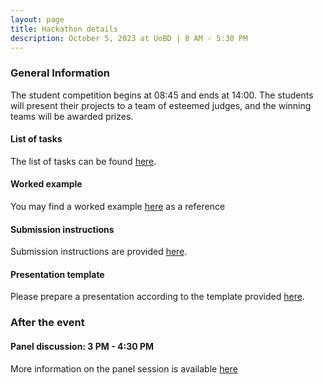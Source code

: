 ```yaml
---
layout: page
title: Hackathon details
description: October 5, 2023 at UoBD | 8 AM - 5:30 PM
---
```


### General Information
The student competition begins at 08:45 and ends at 14:00. 
The students will present their projects to a team of esteemed judges, and the winning teams will be awarded prizes. 

#### List of tasks
The list of tasks can be found [here](https://media.tenor.com/_Y3doxogbV4AAAAC/gotcha-funny.gif).

#### Worked example
You may find a worked example [here](https://docs.google.com/document/d/1aoh8xjQeWKVJQPCRLPUU6sqs1fOy1eXfCsklhLM1oZE/edit?usp=sharing) as a reference

#### Submission instructions
Submission instructions are provided [here](/submission.md).

#### Presentation template
Please prepare a presentation according to the template provided [here](https://docs.google.com/presentation/d/11tE3jLWOdaEPhMsoWNvAEnFpINp9zjm2ZWelGsYOyDw/edit?usp=sharing). 

### After the event

#### Panel discussion: 3 PM - 4:30 PM <br>
More information on the panel session is available [here](https://www.birmingham.ac.uk/dubai/events/2023/the-future-of-ai-in-education.aspx)

